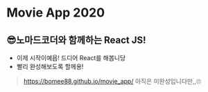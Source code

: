 # Movie App 2020

## 😎노마드코더와 함께하는 React JS!
* 이제 시작이예욥! 드디어 React를 해봅니당
* 빨리 완성해보도록 할께용!

> https://bomee88.github.io/movie_app/  아직은 미완성입니다만,,🙄
